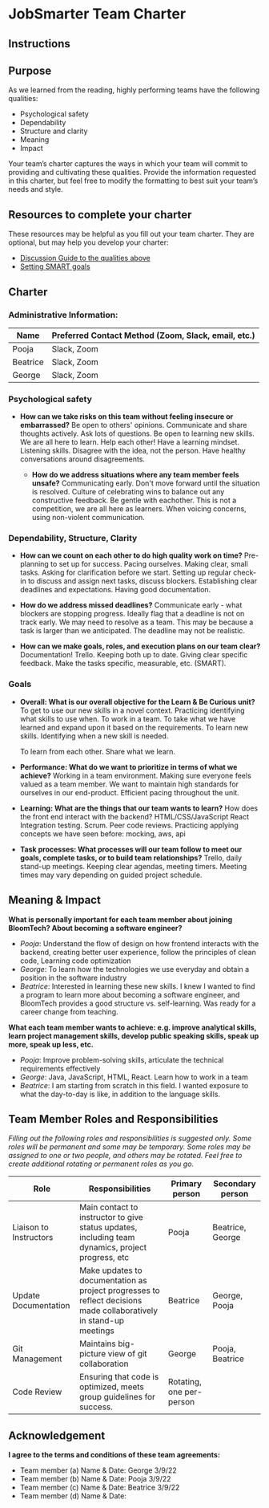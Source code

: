 # JobSmarter Team Charter

## Instructions

## Purpose

As we learned from the reading, highly performing teams have the following
qualities:

* Psychological safety
* Dependability
* Structure and clarity
* Meaning
* Impact

Your team’s charter captures the ways in which your team will commit to
providing and cultivating these qualities. Provide the information requested in
this charter, but feel free to modify the formatting to best suit your team’s
needs and style.

## Resources to complete your charter

These resources may be helpful as you fill out your team charter. They are optional, but may help you develop your charter:

* [Discussion Guide to the qualities above](https://docs.google.com/document/d/1lgiz6mwZeyWEaJxN_NMI-tI5Qijv2BHh27DPLeSLE40)
* [Setting SMART goals](https://www.mindtools.com/pages/article/smart-goals.htm)

## Charter

### Administrative Information:

|Name            |Preferred Contact Method (Zoom, Slack, email, etc.) |
|---	           |---                                           |
|Pooja |   Slack, Zoom                                         |
|Beatrice | Slack, Zoom                                           |
|George |  Slack, Zoom                                            |

### Psychological safety

* **How can we take risks on this team without feeling insecure or
  embarrassed?**
    Be open to others' opinions. Communicate and share thoughts actively. 
    Ask lots of questions. Be open to learning new skills.  
    We are all here to learn. Help each other! Have a learning mindset.
    Listening skills. Disagree with the idea, not the person. Have healthy
    conversations around disagreements. 

  * **How do we address situations where any team member feels unsafe?**
      Communicating early. Don't move forward until the situation is resolved. 
      Culture of celebrating wins to balance out any constructive feedback.
      Be gentle with eachother. This is not a competition, we are all here as learners.
When voicing concerns, using non-violent communication.
    

### Dependability, Structure, Clarity

* **How can we count on each other to do high quality work on time?**
    Pre-planning to set up for success. Pacing ourselves.
    Making clear, small tasks. Asking for clarification before we start.
    Setting up regular check-in to discuss and assign next tasks, discuss blockers.
    Establishing clear deadlines and expectations. Having good documentation.

* **How do we address missed deadlines?**
    Communicate early - what blockers are stopping progress. Ideally flag that
    a deadline is not on track early. We may need to resolve as a team.
    This may be because a task is larger than we anticipated. The deadline
    may not be realistic. 
   

* **How can we make goals, roles, and execution plans on our team clear?**
    Documentation! Trello. Keeping both up to date. Giving clear specific feedback.
    Make the tasks specific, measurable, etc. (SMART).


### Goals

* **Overall: What is our overall objective for the Learn & Be Curious unit?**
    To get to use our new skills in a novel context. Practicing identifying
    what skills to use when. To work in a team. To take what we have learned
    and expand upon it based on the requirements. To learn new skills. Identifying
    when a new skill is needed. 

    To learn from each other. Share what we learn.


* **Performance: What do we want to prioritize in terms of what we achieve?**
    Working in a team environment. Making sure everyone feels valued as a team member.
    We want to maintain high standards for ourselves in our end-product. 
    Efficient pacing throughout the unit.


* **Learning: What are the things that our team wants to learn?**
    How does the front end interact with the backend? HTML/CSS/JavaScript React
    Integration  testing. Scrum. Peer code reviews.
    Practicing applying concepts we have seen before: mocking, aws, api 

* **Task processes: What processes will our team follow to meet our goals,
  complete tasks, or to build team relationships?**
    Trello, daily stand-up meetings. Keeping clear agendas, meeting timers. 
    Meeting times may vary depending on guided project schedule.


## Meaning & Impact

**What is personally important for each team member about joining BloomTech? About
becoming a software engineer?**

* *Pooja*: Understand the flow of design on how frontend interacts with the backend, 
creating better user experience, follow the principles of clean code, Learning code 
optimization
* *George*: To learn how the technologies we use everyday and obtain a position in the 
software industry
* *Beatrice*: Interested in learning these new skills. I knew I wanted to find a 
program to learn more about becoming a software engineer, and BloomTech provides a 
good structure vs. self-learning. Was ready for a career change from teaching.


**What each team member wants to achieve: e.g. improve analytical skills, learn
project management skills, develop public speaking skills, speak up more, speak
up less, etc.**

* *Pooja*: Improve problem-solving skills, articulate the technical requirements effectively
* *George*: Java, JavaScript, HTML, React. Learn how to work in a team
* *Beatrice*: I am starting from scratch in this field. I wanted exposure to what 
the day-to-day is like, in addition to the language skills.

## Team Member Roles and Responsibilities

*Filling out the following roles and responsibilities is suggested only. Some
roles will be permanent and some may be temporary. Some roles may be assigned to
one or two people, and others may be rotated. Feel free to create additional
rotating or permanent roles as you go.*

|**Role**               |**Responsibilities** |**Primary person** |**Secondary person** |
|---                    |---                  |---                |---                  |
|Liaison to Instructors | Main contact to instructor to give status updates, including team dynamics, project progress, etc |Pooja|Beatrice, George|
|Update Documentation        |    Make updates to documentation as project progresses to reflect decisions made collaboratively in stand-up meetings   | Beatrice        | George, Pooja                    |
|Git Management      |   Maintains big-picture view of git collaboration                  |  George                 | Pooja, Beatrice             |
|Code Review        |      Ensuring that code is optimized, meets group guidelines for success.               |  Rotating, one per-person                 |                     |

## Acknowledgement

**I agree to the terms and conditions of these team agreements:**

* Team member (a) Name & Date: George 3/9/22
* Team member (b) Name & Date: Pooja 3/9/22
* Team member (c) Name & Date: Beatrice 3/9/22
* Team member (d) Name & Date:
